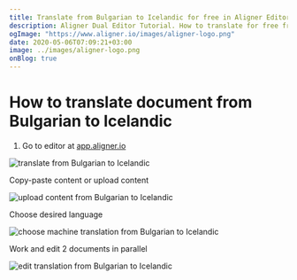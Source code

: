 ```yaml
---
title: Translate from Bulgarian to Icelandic for free in Aligner Editor
description: Aligner Dual Editor Tutorial. How to translate for free from Bulgarian to Icelandic. Aligner is multilingual document management platform. 
ogImage: "https://www.aligner.io/images/aligner-logo.png"
date: 2020-05-06T07:09:21+03:00
image: ../images/aligner-logo.png
onBlog: true
---
```


# How to translate document from Bulgarian to Icelandic

1. Go to editor at [app.aligner.io](https://app.aligner.io "Aligner App web page")

![translate from Bulgarian to Icelandic](../aligner-blank-editor.png "translate from Bulgarian to Icelandic")

Copy-paste content or upload content

![upload content from Bulgarian to Icelandic](../aligner-uploaded-document.png "upload content from Bulgarian to Icelandic")

Choose desired language

![choose machine translation from Bulgarian to Icelandic](../aligner-language-dropdown.png "choose machine translation from Bulgarian to Icelandic")

Work and edit 2 documents in parallel

![edit translation from Bulgarian to Icelandic](../aligner-double-sitded-editor.png "edit translation from Bulgarian to Icelandic")

